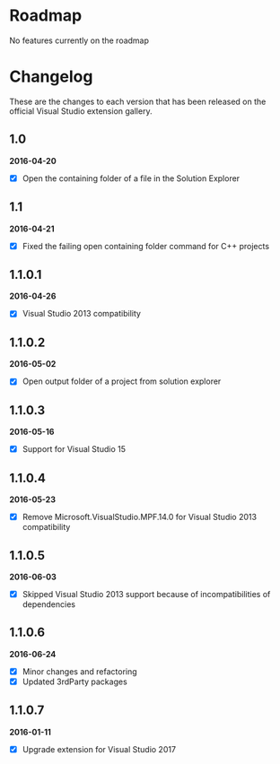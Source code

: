 # Roadmap

No features currently on the roadmap

# Changelog

These are the changes to each version that has been released
on the official Visual Studio extension gallery.

## 1.0

**2016-04-20**

- [x] Open the containing folder of a file in the Solution Explorer

## 1.1

**2016-04-21**

- [x] Fixed the failing open containing folder command for C++ projects

## 1.1.0.1

**2016-04-26**

- [x] Visual Studio 2013 compatibility

## 1.1.0.2

**2016-05-02**

- [x] Open output folder of a project from solution explorer

## 1.1.0.3

**2016-05-16**

- [x] Support for Visual Studio 15 

## 1.1.0.4

**2016-05-23**

- [x] Remove Microsoft.VisualStudio.MPF.14.0 for Visual Studio 2013 compatibility

## 1.1.0.5

**2016-06-03**

- [x] Skipped Visual Studio 2013 support because of incompatibilities of dependencies

## 1.1.0.6

**2016-06-24**

- [x] Minor changes and refactoring
- [x] Updated 3rdParty packages

## 1.1.0.7

**2016-01-11**

- [x] Upgrade extension for Visual Studio 2017